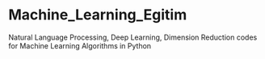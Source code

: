 # Machine_Learning_Egitim
Natural Language Processing, Deep Learning, Dimension Reduction codes for Machine Learning Algorithms in Python
